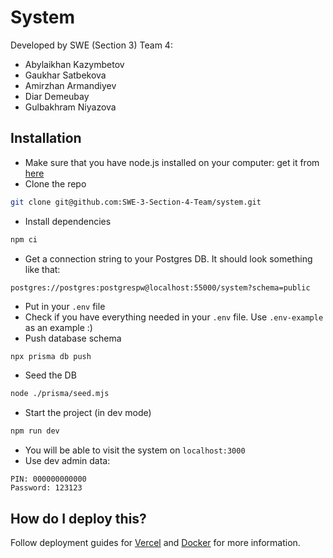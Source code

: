# System
Developed by SWE (Section 3) Team 4:
- Abylaikhan Kazymbetov
- Gaukhar Satbekova
- Amirzhan Armandiyev
- Diar Demeubay
- Gulbakhram Niyazova

## Installation
- Make sure that you have node.js installed on your computer: get it from [here](https://nodejs.org/en/download/)
- Clone the repo
```bash
git clone git@github.com:SWE-3-Section-4-Team/system.git
```
- Install dependencies
```bash
npm ci
```
- Get a connection string to your Postgres DB. It should look something like that:
```
postgres://postgres:postgrespw@localhost:55000/system?schema=public
```
- Put in your `.env` file
- Check if you have everything needed in your `.env` file. Use `.env-example` as an example :)
- Push database schema
```bash
npx prisma db push
```
- Seed the DB
```bash
node ./prisma/seed.mjs
```
- Start the project (in dev mode)
```bash
npm run dev
```
- You will be able to visit the system on `localhost:3000`
- Use dev admin data:
```
PIN: 000000000000
Password: 123123
```

## How do I deploy this?

Follow deployment guides for [Vercel](https://beta.create.t3.gg/en/deployment/vercel) and [Docker](https://beta.create.t3.gg/en/deployment/docker) for more information.
